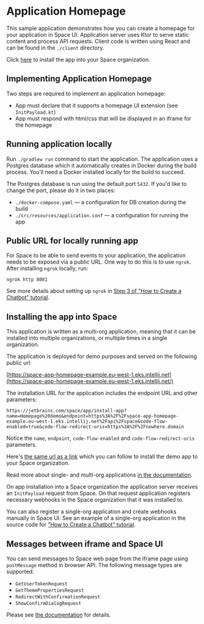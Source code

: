 # Application Homepage

This sample application demonstrates how you can create a homepage for your
application in Space UI. Application server uses Ktor to serve static content and process API requests.
Client code is written using React and can be found in the `./client` directory.

Click [here](https://jetbrains.com/space/app/install-app?name=Homepage%20demo&endpoint=https%3A%2F%2Fspace-app-homepage-example.eu-west-1.eks.intellij.net%2Fapi%2Fspace&code-flow-enabled=true&code-flow-redirect-uris=https%3A%2F%2Fnowhere.domain) to install the app into your Space organization.

## Implementing Application Homepage 

Two steps are required to implement an application homepage:
* App must declare that it supports a homepage UI extension (see `InitPayload.kt`)
* App must respond with html/css that will be displayed in an iframe for the homepage

## Running application locally

Run `./gradlew run` command to start the application. The application uses a Postgres database which it automatically
creates in Docker during the build process. You'll need a Docker installed locally for the build to succeed.

The Postgres database is run using the default port `5432`. If you'd like to change the port, please do it in two places:

- `./docker-compose.yaml` — a configuration for DB creation during the build
- `./src/resources/application.conf` — a configuration for running the app

## Public URL for locally running app

For Space to be able to send events to your application, the application needs to be exposed via a public URL. One way
to do this is to use `ngrok`. After installing `ngrok` locally, run:

```shell
ngrok http 8081
```

See more details about setting up `ngrok`
in [Step 3 of "How to Create a Chatbot" tutorial](https://www.jetbrains.com/help/space/get-started-create-a-chatbot.html#step-3-start-tunneling-service).

## Installing the app into Space

This application is written as a multi-org application, meaning that it can be installed into multiple organizations,
or multiple times in a single organization.

The application is deployed for demo purposes and served on the following public url:

[https://space-app-homepage-example.eu-west-1.eks.intellij.net](https://space-app-homepage-example.eu-west-1.eks.intellij.net/)

The installation URL for the application includes the endpoint URL and other parameters:

```
https://jetbrains.com/space/app/install-app?name=Homepage%20demo&endpoint=https%3A%2F%2Fspace-app-homepage-example.eu-west-1.eks.intellij.net%2Fapi%2Fspace&code-flow-enabled=true&code-flow-redirect-uris=https%3A%2F%2Fnowhere.domain
```

Notice the `name`, `endpoint`, `code-flow-enabled` and `code-flow-redirect-uris` parameters.

Here's [the same url as a link](https://jetbrains.com/space/app/install-app?name=Homepage%20demo&endpoint=https%3A%2F%2Fspace-app-homepage-example.eu-west-1.eks.intellij.net%2Fapi%2Fspace&code-flow-enabled=true&code-flow-redirect-uris=https%3A%2F%2Fnowhere.domain) 
which you can follow to install the demo app to your Space organization.

Read more about single- and multi-org
applications [in the documentation](https://www.jetbrains.com/help/space/distribute-your-application.html).

On app installation into a Space organization the application server receives an `InitPayload` request from Space.
On that request application registers necessary webhooks in the Space organization that it was installed to.

You can also register a single-org application and create webhooks manually in Space UI. See an example of a single-org
application in the source code
for ["How to Create a Chatbot" tutorial](https://www.jetbrains.com/help/space/get-started-create-a-chatbot.html).

## Messages between iframe and Space UI

You can send messages to Space web page from the iframe page using `postMessage` method in browser API. The
following message types are supported:

- `GetUserTokenRequest`
- `GetThemePropertiesRequest`
- `RedirectWithConfirmationRequest`
- `ShowConfirmDialogRequest`

Please see [the documentation](https://www.jetbrains.com/help/space/application-homepage.html#communication-between-space-and-iframe)
for details.
